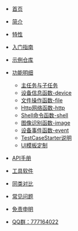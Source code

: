 * [首页]()
* [简介](zh-cn/introduce)
* [特性](zh-cn/features)
* [入门指南](zh-cn/getting-start)
* [示例仓库](zh-cn/sample-repo)
* [功能明细](zh-cn/advanced-functions)
    * [主任务与子任务](zh-cn/funcs/task)
    * [设备信息函数-device](zh-cn/funcs/device-api)
    * [文件操作函数-file](zh-cn/funcs/file-api)
    * [Http网络函数-http](zh-cn/funcs/http-api)
    * [Shell命令函数-shell](zh-cn/funcs/shell-api)
    * [图像识别函数-image](zh-cn/funcs/image-api)
    * [设备事件函数-event](zh-cn/funcs/event-api)
    * [TestCaseStarter说明](zh-cn/funcs/test-case-starter)
    * [UI模板定制](zh-cn/funcs/ui-custom)
    
    
* [API手册](zh-cn/api-docs)
* [工具软件](zh-cn/dev-tools)
* [同类对比](zh-cn/similar-comparison)
* [常见问题](zh-cn/similar-comparison)
* [免责申明](zh-cn/similar-comparison)
* [QQ群：777164022]()

